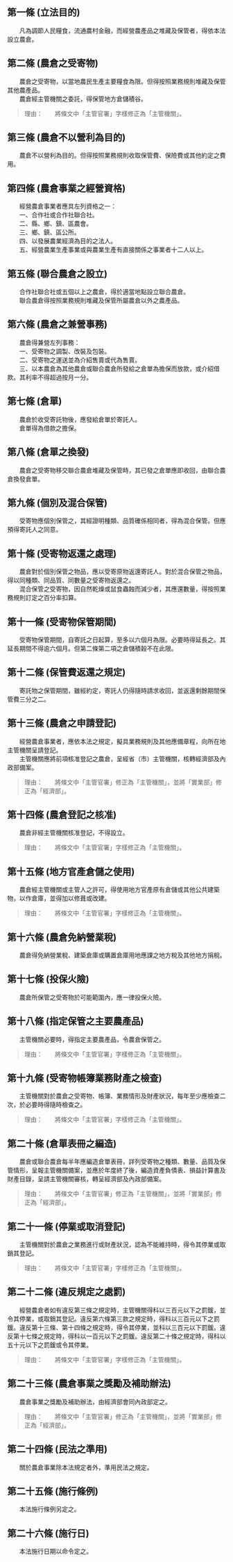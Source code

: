第一條 (立法目的)
-----------------
　　凡為調節人民糧食，流通農村金融，而經營農產品之堆藏及保管者，得依本法設立農倉。  


第二條 (農倉之受寄物)
---------------------
　　農倉之受寄物，以當地農民生產主要糧食為限。但得按照業務規則堆藏及保管其他農產品。  
　　農倉經主管機關之委託，得保管地方倉儲積谷。  
> 理由：　　將條文中「主管官署」字樣修正為「主管機關」。



第三條 (農倉不以營利為目的)
---------------------------
　　農倉不以營利為目的。但得按照業務規則收取保管費、保險費或其他約定之費用。  


第四條 (農倉事業之經營資格)
---------------------------
　　經營農倉事業者應具左列資格之一：  
　　一、合作社或合作社聯合社。  
　　二、縣、鄉、鎮、區農會。  
　　三、鄉、鎮、區公所。  
　　四、以發展農業經濟為目的之法人。  
　　五、經營農業生產事業或與農業生產有直接關係之事業者十二人以上。  


第五條 (聯合農倉之設立)
-----------------------
　　合作社聯合社或五個以上之農倉，得於適當地點設立聯合農倉。  
　　聯合農倉得按照業務規則堆藏及保管所屬農倉以外之農產品。  


第六條 (農倉之兼營事務)
-----------------------
　　農倉得兼營左列事務：  
　　一、受寄物之調製、改裝及包裝。  
　　二、受寄物之運送並為介紹售賣或代為售賣。  
　　三、以本農倉為其他農倉或聯合農倉所發給之倉單為擔保而放款，或介紹借款。其利率不得超過按月一分。  


第七條 (倉單)
-------------
　　農倉於收受寄託物後，應發給倉單於寄託人。  
　　倉單得為借款之擔保。  


第八條 (倉單之換發)
-------------------
　　農倉之受寄物移交聯合農倉堆藏及保管時，其已發之倉單應即收回，由聯合農倉換發倉單。  


第九條 (個別及混合保管)
-----------------------
　　受寄物應個別保管之，其經證明種類、品質確係相同者，得為混合保管。但應預得寄託人之同意。  


第十條 (受寄物返還之處理)
-------------------------
　　農倉對於個別保管之物品，應以受寄原物返還寄託人。對於混合保管之物品，得以同種類、同品質、同數量之受寄物返還之。  
　　混合保管之受寄物，因自然乾燥或鼠食蟲蝕而減少者，其應還數量，得按照業務規則訂定之百分率扣算。  


第十一條 (受寄物保管期間)
-------------------------
　　受寄物保管期間，自寄託之日起算，至多以六個月為限。必要時得延長之。其延長期間不得逾六個月。但第二條第二項之倉儲積穀不在此限。  


第十二條 (保管費返還之規定)
---------------------------
　　寄託物之保管期間，雖經約定，寄託人仍得隨時請求收回，並返還剩餘期間保管費三分之二。  


第十三條 (農倉之申請登記)
-------------------------
　　經營農倉事業者，應依本法之規定，擬具業務規則及其他應備章程，向所在地主管機關呈請登記。  
　　主管機關應將前項核准登記之農倉，呈經省（市）主管機關，核轉經濟部及內政部備案。  
> 理由：　　將條文中「主管官署」修正為「主管機關」，並將「實業部」修正為「經濟部」。



第十四條 (農倉登記之核准)
-------------------------
　　農倉非經主管機關核准登記，不得設立。  
> 理由：　　將條文中「主管官署」字樣修正為「主管機關」。



第十五條 (地方官產倉儲之使用)
-----------------------------
　　農倉經主管機關或主管人之許可，得使用地方官產原有倉儲或其他公共建築物，以作倉庫，並得加以修葺或改建。  
> 理由：　　將條文中「主管官署」字樣修正為「主管機關」。



第十六條 (農倉免納營業稅)
-------------------------
　　農倉得免納營業稅、建築倉庫或購置倉庫用地應課之地方稅及其他地方捐稅。  


第十七條 (投保火險)
-------------------
　　農倉所保管之受寄物於可能範圍內，應一律投保火險。  


第十八條 (指定保管之主要農產品)
-------------------------------
　　主管機關必要時，得指定主要農產品，令農倉保管之。  
> 理由：　　將條文中「主管官署」字樣修正為「主管機關」。



第十九條 (受寄物帳簿業務財產之檢查)
-----------------------------------
　　主管機關對於農倉之受寄物、帳簿、業務情形及財產狀況，每年至少應檢查二次，於必要時得隨時檢查之。  
> 理由：　　將條文中「主管官署」字樣修正為「主管機關」。



第二十條 (倉單表冊之編造)
-------------------------
　　農倉或聯合農倉每半年應編造倉單表冊，詳列受寄物之種類、數量、品質及保管情形，呈報主管機關備案，並應於年度終了後，編造資產負債表、損益計算書及財產目錄，呈請主管機關審核，轉呈經濟部及內政部備案。  
> 理由：　　將條文中「主管官署」修正為「主管機關」，並將「實業部」修正為「經濟部」。



第二十一條 (停業或取消登記)
---------------------------
　　主管機關對於農倉之業務進行或財產狀況，認為不能維持時，得令其停業或取銷其登記。  
> 理由：　　將條文中「主管官署」字樣修正為「主管機關」。



第二十二條 (違反規定之處罰)
---------------------------
　　經營農倉者如有違反第三條之規定時，主管機關得科以三百元以下之罰鍰，並令其停業，或取銷其登記。違反第六條第三款之規定時，得科以三百元以下之罰鍰。違反第十三條、第十四條之規定時，得令其停業，並科以三百元以下罰鍰。違反第十七條之規定時，得科以一百元以下之罰鍰。違反第二十條之規定時，得科以五十元以下之罰鍰或令其停業。  
> 理由：　　將條文中「主管官署」字樣修正為「主管機關」。



第二十三條 (農倉事業之獎勵及補助辦法)
-------------------------------------
　　農倉事業之獎勵及補助辦法，由經濟部會同內政部定之。  
> 理由：　　將條文中「主管官署」修正為「主管機關」，並將「實業部」修正為「經濟部」。



第二十四條 (民法之準用)
-----------------------
　　關於農倉事業除本法規定者外，準用民法之規定。  


第二十五條 (施行條例)
---------------------
　　本法施行條例另定之。  


第二十六條 (施行日)
-------------------
　　本法施行日期以命令定之。